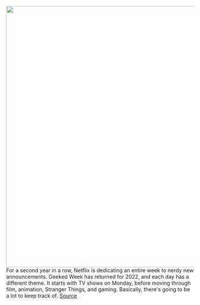 <img src='https://cdn.vox-cdn.com/thumbor/Y94QanT4KhJNpEQaQ3lpw0zkxr4=/0x0:3600x1800/1200x675/filters:focal(1512x612:2088x1188)/cdn.vox-cdn.com/uploads/chorus_image/image/70948666/TheUmbrellaAcademy_Season3_Episode1_00_05_54_00R.0.jpg' width='700px' /><br/>
For a second year in a row, Netflix is dedicating an entire week to nerdy new announcements. Geeked Week has returned for 2022, and each day has a different theme. It starts with TV shows on Monday, before moving through film, animation, Stranger Things, and gaming. Basically, there's going to be a lot to keep track of.
<a href='https://www.theverge.com/2022/6/6/23156316/netflix-geeked-week-2022-trailers-film-tv-announcements'> Source <a/>